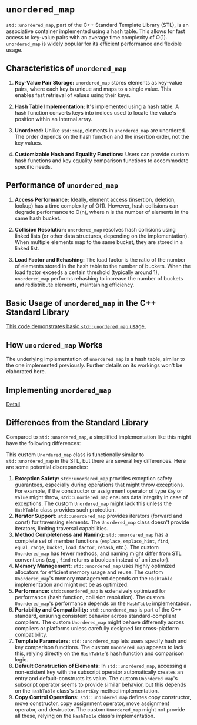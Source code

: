 # `unordered_map`

`std::unordered_map`, part of the C++ Standard Template Library (STL), is an associative container implemented using a hash table.  This allows for fast access to key-value pairs with an average time complexity of O(1).  `unordered_map` is widely popular for its efficient performance and flexible usage.

## Characteristics of `unordered_map`

1. **Key-Value Pair Storage:** `unordered_map` stores elements as key-value pairs, where each key is unique and maps to a single value. This enables fast retrieval of values using their keys.

2. **Hash Table Implementation:**  It's implemented using a hash table.  A hash function converts keys into indices used to locate the value's position within an internal array.

3. **Unordered:** Unlike `std::map`, elements in `unordered_map` are unordered.  The order depends on the hash function and the insertion order, not the key values.

4. **Customizable Hash and Equality Functions:** Users can provide custom hash functions and key equality comparison functions to accommodate specific needs.


## Performance of `unordered_map`

1. **Access Performance:** Ideally, element access (insertion, deletion, lookup) has a time complexity of O(1). However, hash collisions can degrade performance to O(n), where n is the number of elements in the same hash bucket.

2. **Collision Resolution:** `unordered_map` resolves hash collisions using linked lists (or other data structures, depending on the implementation). When multiple elements map to the same bucket, they are stored in a linked list.

3. **Load Factor and Rehashing:** The load factor is the ratio of the number of elements stored in the hash table to the number of buckets. When the load factor exceeds a certain threshold (typically around 1), `unordered_map` performs rehashing to increase the number of buckets and redistribute elements, maintaining efficiency.


## Basic Usage of `unordered_map` in the C++ Standard Library

[This code demonstrates basic `std::unordered_map` usage.](usage.cpp)


## How `unordered_map` Works

The underlying implementation of `unordered_map` is a hash table, similar to the one implemented previously.  Further details on its workings won't be elaborated here.


## Implementing `unordered_map`

[Detail](Implementation.md)


## Differences from the Standard Library

Compared to `std::unordered_map`, a simplified implementation like this might have the following differences:

This custom `Unordered_map` class is functionally similar to `std::unordered_map` in the STL, but there are several key differences.  Here are some potential discrepancies:

1. **Exception Safety:** `std::unordered_map` provides exception safety guarantees, especially during operations that might throw exceptions.  For example, if the constructor or assignment operator of type `Key` or `Value` might throw, `std::unordered_map` ensures data integrity in case of exceptions. The custom `Unordered_map` might lack this unless the `HashTable` class provides such protection.
2. **Iterator Support:** `std::unordered_map` provides iterators (forward and const) for traversing elements.  The `Unordered_map` class doesn't provide iterators, limiting traversal capabilities.
3. **Method Completeness and Naming:** `std::unordered_map` has a complete set of member functions (`emplace`, `emplace_hint`, `find`, `equal_range`, `bucket`, `load_factor`, `rehash`, etc.). The custom `Unordered_map` has fewer methods, and naming might differ from STL conventions (e.g., `find` returns a boolean instead of an iterator).
4. **Memory Management:** `std::unordered_map` uses highly optimized allocators for efficient memory usage and reuse. The custom `Unordered_map`'s memory management depends on the `HashTable` implementation and might not be as optimized.
5. **Performance:** `std::unordered_map` is extensively optimized for performance (hash function, collision resolution). The custom `Unordered_map`'s performance depends on the `HashTable` implementation.
6. **Portability and Compatibility:** `std::unordered_map` is part of the C++ standard, ensuring consistent behavior across standard-compliant compilers. The custom `Unordered_map` might behave differently across compilers or platforms unless carefully designed for cross-platform compatibility.
7. **Template Parameters:** `std::unordered_map` lets users specify hash and key comparison functions. The custom `Unordered_map` appears to lack this, relying directly on the `HashTable`'s hash function and comparison logic.
8. **Default Construction of Elements:** In `std::unordered_map`, accessing a non-existent key with the subscript operator automatically creates an entry and default-constructs its value. The custom `Unordered_map`'s subscript operator seems to provide similar behavior, but this depends on the `HashTable` class's `insertKey` method implementation.
9. **Copy Control Operations:** `std::unordered_map` defines copy constructor, move constructor, copy assignment operator, move assignment operator, and destructor. The custom `Unordered_map` might not provide all these, relying on the `HashTable` class's implementation.

